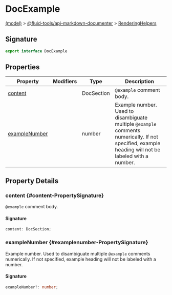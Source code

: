 
# DocExample

[(model)](./index) &gt; [@fluid-tools/api-markdown-documenter](./api-markdown-documenter) &gt; [RenderingHelpers](./api-markdown-documenter/renderinghelpers)

## Signature

```typescript
export interface DocExample 
```

## Properties

|  Property | Modifiers | Type | Description |
|  --- | --- | --- | --- |
|  [content](./api-markdown-documenter/renderinghelpers/docexample#content-PropertySignature) |  | DocSection | <code>@example</code> comment body. |
|  [exampleNumber](./api-markdown-documenter/renderinghelpers/docexample#examplenumber-PropertySignature) |  | number | Example number. Used to disambiguate multiple <code>@example</code> comments numerically. If not specified, example heading will not be labeled with a number. |

## Property Details

### content {#content-PropertySignature}

`@example` comment body.

#### Signature

```typescript
content: DocSection;
```

### exampleNumber {#examplenumber-PropertySignature}

Example number. Used to disambiguate multiple `@example` comments numerically. If not specified, example heading will not be labeled with a number.

#### Signature

```typescript
exampleNumber?: number;
```
